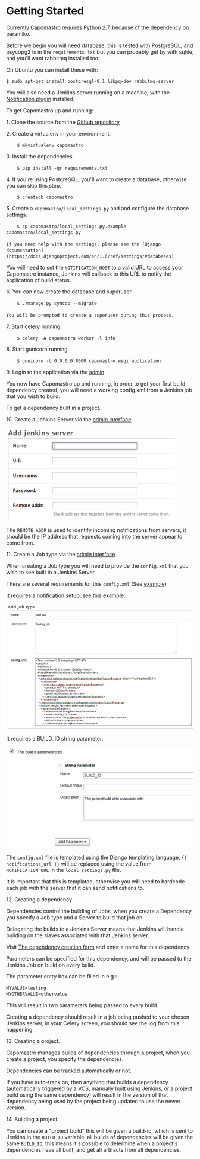 Getting Started
===============

Currently Capomastro requires Python 2.7, because of the dependency on paramiko.

Before we begin you will need database, this is tested with PostgreSQL, and
psycopg2 is in the `requirements.txt`  but you can probably get by with
sqlite, and you'll want rabbitmq installed too.

On Ubuntu you can install these with:

    $ sudo apt-get install postgresql-9.1 libpq-dev rabbitmq-server

You will also need a Jenkins server running on a machine, with the [Notification plugin](https://wiki.jenkins-ci.org/display/JENKINS/Notification+Plugin) installed.

To get Capomastro up and running:

1\. Clone the source from the [Github repository](https://github.com/capomastro/capomastro)

2\. Create a virtualenv in your environment:

        $ mkvirtualenv capomastro

3\. Install the dependencies.

        $ pip install -qr requirements.txt

4\. If you're using PostgreSQL, you'll want to create a database, otherwise you
   can skip this step.

        $ createdb capomastro

5\. Create a `capomastro/local_settings.py` and  and configure the database settings.

        $ cp capomastro/local_settings.py.example capomastro/local_settings.py

    If you need help with the settings, please see the [Django documentation](https://docs.djangoproject.com/en/1.6/ref/settings/#databases)

You will need to set the `NOTIFICATION_HOST` to a valid URL to access your Capomastro instance, Jenkins will callback to this URL to notify the application of build status.

6\. You can now create the database and superuser.

        $ ./manage.py syncdb --migrate

    You will be prompted to create a superuser during this process.

7\. Start celery running.

        $ celery -A capomastro worker -l info

8\. Start gunicorn running.

        $ gunicorn -b 0.0.0.0:8000 capomastro.wsgi:application

9\. Login to the application via the [admin](http://localhost:8000/admin/).

You now have Capomastro up and running, in order to get your first build
dependency created, you will need a working config.xml from a Jenkins job that
you wish to build.

To get a dependency built in a project.

10\. Create a Jenkins Server via the [admin interface](http://localhost:8000/admin/jenkins/jenkinsserver/)

![Create server](./create_server.png)

The `REMOTE_ADDR` is used to identify incoming notifications from servers, it should be the IP address that requests coming into the server appear to come from.

11\. Create a Job type via the [admin interface](http://localhost:8000/admin/jenkins/jobtype/)

When creating a Job type you will need to provide the `config.xml` that you wish to
see built in a Jenkins Server.

There are several requirements for this `config.xml` (See [example](example_config.xml))

It requires a notification setup, see this example:

![Creating Jobtypes](./add_job_type.png)

It requires a BUILD_ID string parameter.

![String parameter](./parameter.png)

The `config.xml` file is templated using the Django templating language, `{{ notifications_url }}` will be replaced using the value from `NOTIFICATION_URL` in the `local_settings.py` file.

It is important that this is templated, otherwise you will need to hardcode each job with the server that it can send notifications to.

12\. Creating a dependency

Dependencies control the building of Jobs, when you create a Dependency, you specify a Job type and a Server to build that job on.

Delegating the builds to a Jenkins Server means that Jenkins will handle building on the slaves associated with that Jenkins server.

Visit [The dependency creation form](http://localhost:8000/dependencies/create/) and enter a name for this dependency.

Parameters can be specified for this dependency, and will be passed to the Jenkins Job on build on every build.

The parameter entry box can be filled in e.g.:

    MYVALUE=testing
    MYOTHERVALUE=othervalue

This will result in two parameters being passed to every build.

Creating a dependency should result in a job being pushed to your chosen Jenkins server, in your Celery screen, you should see the log from this happening.

13\. Creating a project.

Capomastro manages builds of dependencies through a project, when you create a project, you specify the dependencies.

Dependencies can be tracked automatically or not.

If you have auto-track on, then anything that builds a dependency (automatically triggered by a VCS, manually built using Jenkins, or a project build using the same dependency) will result in the version of that dependency being used by the project being updated to use the newer version.

14\. Building a project.

You can create a "project build" this will be given a build-id, which is sent to Jenkins in the `BUILD_ID` variable, all builds of dependencies will be given the same `BUILD_ID`, this means it's possible to determine when a project's dependencies have all built, and get all artifacts from all dependencies.